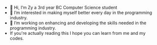 - 👋 Hi, I’m Zy a 3rd year BC Computer Science student
- 👀 I’m interested in making myself better every day in the programming industry.
- 🌱 I’m working on enhancing and developing the skills needed in the programming industry.
- If you're actually reading this I hope you can learn from me and my codes. 

<!---
ZyrhnDlCmp/ZyrhnDlCmp is a ✨ special ✨ repository because its `README.md` (this file) appears on your GitHub profile.
You can click the Preview link to take a look at your changes.
--->
